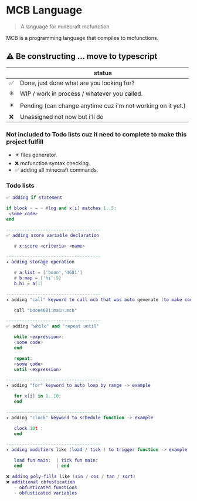 # MCB Language
> A language for minecraft mcfunction

MCB is a programming language that compiles to mcfunctions. 

## ⚠️ Be constructing ... move to typescript

|     | status                                                  |
| --- | ------------------------------------------------------- |
| ✅   | Done, just done what are you looking for?               |
| ✳️   | WIP / work in process / whatever you called.            |
| ✴️   | Pending (can change anytime cuz i'm not working on it yet.) |
| ❌   | Unassigned not now but i'll do                          |

### Not included to Todo lists cuz it need to complete to make this project fulfill
* ✴️ files generator.
* ❌ mcfunction syntax checking.
* ✅ adding all minecraft commands.

### Todo lists
```lua
✅ adding if statement

if block ~ ~ ~ #log and x[i] matches 1..5:
 <some code>
end

------------------------------------
✅ adding score variable declaration

   # x:score <criteria> <name>

------------------------------------
✴️ adding storage operation

   # a:list = ['boon','4681']
   # b:map = {'hi':5}
   b.hi = a[1]

------------------------------------
✴️ adding "call" keyword to call mcb that was auto generate (to make code organized)

   call "boon4681:main.mcb"

------------------------------------
✅ adding "while" and "repeat until"

   while <expression>:
   <some code>
   end

   repeat:
   <some code>
   until <expression>

------------------------------------
✴️ adding "for" keyword to auto loop by range -> example

   for x[i] in 1..10:
   end

------------------------------------
✴️ adding "clock" keyword to schedule function -> example

   clock 10t :
   end

------------------------------------
✴️ adding modifiers like (load / tick ) to trigger function -> example

   load fun main:  | tick fun main:
   end             | end

❌ adding poly-fills like (sin / cos / tan / sqrt)
❌ additional obfustication
   - obfusticated functions
   - obfusticated variables
```